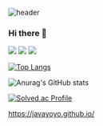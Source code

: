 ![header](https://capsule-render.vercel.app/api?type=waving&color=timeGradient&text=Welcome!)

### Hi there 👋 

<!--
**javayoyo/javayoyo** is a ✨ _special_ ✨ repository because its `README.md` (this file) appears on your GitHub profile.

Here are some ideas to get you started:

- 🔭 I’m currently working on ...
- 🌱 I’m currently learning ...
- 👯 I’m looking to collaborate on ...
- 🤔 I’m looking for help with ...
- 💬 Ask me about ...
- 📫 How to reach me: ...
- 😄 Pronouns: ...
- ⚡ Fun fact: ...
-->


<img src="https://img.shields.io/badge/Java-007396?style=flat-square&logo=Java&logoColor=white">
<img src="https://img.shields.io/badge/HTML-0094F5?style=flat-square&logo=HTML&logoColor=white">
<img src="https://img.shields.io/badge/CSS-006600?style=flat-square&logo=CSS&logoColor=white">

[![Top Langs](https://github-readme-stats.vercel.app/api/top-langs/?username=javayoyo&layout=compact)](https://github.com/javayoyo/github-readme-stats)


![Anurag's GitHub stats](https://github-readme-stats.vercel.app/api?username=javayoyo&show_icons=true&theme=radical)





[![Solved.ac Profile](http://mazassumnida.wtf/api/generate_badge?boj=javayoyo)](https://solved.ac/javayoyo)<br/>

https://javayoyo.github.io/
